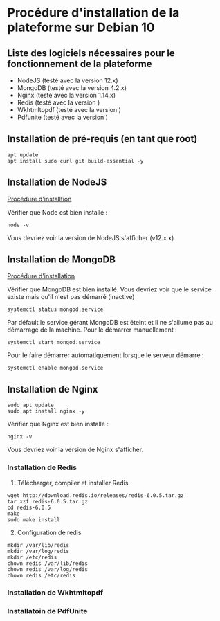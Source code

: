 # Procédure d'installation de la plateforme sur Debian 10

## Liste des logiciels nécessaires pour le fonctionnement de la plateforme

* NodeJS (testé avec la version 12.x)
* MongoDB (testé avec la version 4.2.x)
* Nginx (testé avec la version 1.14.x)
* Redis (testé avec la version )
* Wkhtmltopdf (testé avec la version )
* Pdfunite (testé avec la version )


## Installation de pré-requis (en tant que root)
```
apt update
apt install sudo curl git build-essential -y
```


## Installation de NodeJS

[Procédure d'installtion](https://github.com/nodesource/distributions/blob/master/README.md#installation-instructions)

Vérifier que Node est bien installé :
```
node -v
```
Vous devriez voir la version de NodeJS s'afficher (v12.x.x)



## Installation de MongoDB

[Procédure d'installation](https://docs.mongodb.com/manual/tutorial/install-mongodb-on-debian/)

Vérifier que MongoDB est bien installé. Vous devriez voir que le service existe mais qu'il n'est pas démarré (inactive)
```
systemctl status mongod.service
```

Par défault le service gérant MongoDB est éteint et il ne s'allume pas au démarrage de la machine.
Pour le démarrer manuellement :
```
systemctl start mongod.service
```

Pour le faire démarrer automatiquement lorsque le serveur démarre :
```
systemctl enable mongod.service
```

## Installation de Nginx

```
sudo apt update
sudo apt install nginx -y
```

Vérifier que Nginx est bien installé :
```
nginx -v
```
Vous devriez voir la version de Nginx s'afficher.

### Installation de Redis

1. Télécharger, compiler et installer Redis
```
wget http://download.redis.io/releases/redis-6.0.5.tar.gz
tar xzf redis-6.0.5.tar.gz
cd redis-6.0.5
make
sudo make install
```

2. Configuration de redis
```
mkdir /var/lib/redis
mkdir /var/log/redis
mkdir /etc/redis
chown redis /var/lib/redis
chown redis /var/log/redis
chown redis /etc/redis
```


### Installation de Wkhtmltopdf

### Installatoin de PdfUnite